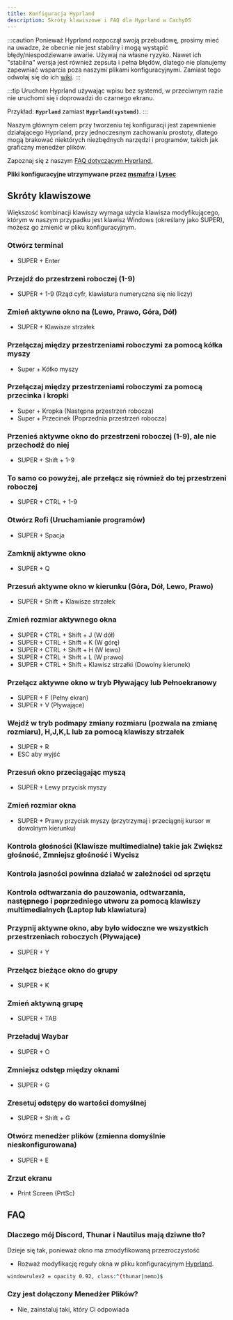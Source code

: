 ```yaml
---
title: Konfiguracja Hyprland
description: Skróty klawiszowe i FAQ dla Hyprland w CachyOS
---
```


:::caution
Ponieważ Hyprland rozpoczął swoją przebudowę, prosimy mieć na uwadze, że obecnie nie jest stabilny i mogą wystąpić błędy/niespodziewane awarie. Używaj na własne ryzyko.
Nawet ich "stabilna" wersja jest również zepsuta i pełna błędów, dlatego nie planujemy zapewniać wsparcia poza naszymi plikami konfiguracyjnymi. Zamiast tego odwołaj się do ich [wiki](<https://wiki.hyprland.org/>).
:::

:::tip
Uruchom Hyprland używając wpisu bez systemd, w przeciwnym razie nie uruchomi się i doprowadzi do czarnego ekranu.

Przykład: **`Hyprland`** zamiast **`Hyprland(systemd)`**.
:::

Naszym głównym celem przy tworzeniu tej konfiguracji jest zapewnienie działającego Hyprland, przy jednoczesnym zachowaniu prostoty, dlatego mogą brakować niektórych niezbędnych narzędzi i programów, takich jak graficzny menedżer plików.

Zapoznaj się z naszym [FAQ dotyczącym Hyprland.](/pl/desktop_environments/hyprland#faq)

**Pliki konfiguracyjne utrzymywane przez [msmafra](https://github.com/msmafra) i [Lysec](https://github.com/Ly-sec)**

## Skróty klawiszowe

Większość kombinacji klawiszy wymaga użycia klawisza modyfikującego, którym w naszym przypadku jest klawisz Windows (określany jako SUPER), możesz go zmienić w pliku konfiguracyjnym.

### Otwórz terminal

*   SUPER + Enter

### Przejdź do przestrzeni roboczej (1-9)

*   SUPER + 1-9 (Rząd cyfr, klawiatura numeryczna się nie liczy)

### Zmień aktywne okno na (Lewo, Prawo, Góra, Dół)

*   SUPER + Klawisze strzałek

### Przełączaj między przestrzeniami roboczymi za pomocą kółka myszy

*   Super + Kółko myszy

### Przełączaj między przestrzeniami roboczymi za pomocą przecinka i kropki

*   Super + Kropka (Następna przestrzeń robocza)
*   Super + Przecinek (Poprzednia przestrzeń robocza)

### Przenieś aktywne okno do przestrzeni roboczej (1-9), ale nie przechodź do niej

*   SUPER + Shift + 1-9

### To samo co powyżej, ale przełącz się również do tej przestrzeni roboczej

*   SUPER + CTRL + 1-9

### Otwórz Rofi (Uruchamianie programów)

*   SUPER + Spacja

### Zamknij aktywne okno

*   SUPER + Q

### Przesuń aktywne okno w kierunku (Góra, Dół, Lewo, Prawo)

*   SUPER + Shift + Klawisze strzałek

### Zmień rozmiar aktywnego okna

*   SUPER + CTRL + Shift + J (W dół)
*   SUPER + CTRL + Shift + K (W górę)
*   SUPER + CTRL + Shift + H (W lewo)
*   SUPER + CTRL + Shift + L (W prawo)
*   SUPER + CTRL + Shift + Klawisz strzałki (Dowolny kierunek)

### Przełącz aktywne okno w tryb Pływający lub Pełnoekranowy

*   SUPER + F (Pełny ekran)
*   SUPER + V (Pływające)

### Wejdź w tryb podmapy zmiany rozmiaru (pozwala na zmianę rozmiaru), H,J,K,L lub za pomocą klawiszy strzałek

*   SUPER + R
*   ESC aby wyjść

### Przesuń okno przeciągając myszą

*   SUPER + Lewy przycisk myszy

### Zmień rozmiar okna

*   SUPER + Prawy przycisk myszy (przytrzymaj i przeciągnij kursor w dowolnym kierunku)

### Kontrola głośności (Klawisze multimedialne) takie jak Zwiększ głośność, Zmniejsz głośność i Wycisz

### Kontrola jasności powinna działać w zależności od sprzętu

### Kontrola odtwarzania do pauzowania, odtwarzania, następnego i poprzedniego utworu za pomocą klawiszy multimedialnych (Laptop lub klawiatura)

### Przypnij aktywne okno, aby było widoczne we wszystkich przestrzeniach roboczych (Pływające)

*   SUPER + Y

### Przełącz bieżące okno do grupy

*   SUPER + K

### Zmień aktywną grupę

*   SUPER + TAB

### Przeładuj Waybar

*   SUPER + O

### Zmniejsz odstęp między oknami

*   SUPER + G

### Zresetuj odstępy do wartości domyślnej

*   SUPER + Shift + G

### Otwórz menedżer plików (zmienna domyślnie nieskonfigurowana)

*   SUPER + E

### Zrzut ekranu

*   Print Screen (PrtSc)

## FAQ

### Dlaczego mój Discord, Thunar i Nautilus mają dziwne tło?

Dzieje się tak, ponieważ okno ma zmodyfikowaną przezroczystość

*   Rozważ modyfikację reguły okna w pliku konfiguracyjnym [Hyprland](https://github.com/CachyOS/cachyos-hyprland-settings/blob/master/etc/skel/.config/hypr/config/windowrules.conf#L21).

```sh title='Przykład'
windowrulev2 = opacity 0.92, class:^(thunar|nemo)$
```

### Czy jest dołączony Menedżer Plików?

*   Nie, zainstaluj taki, który Ci odpowiada

